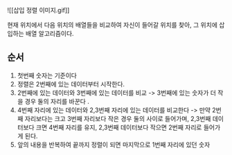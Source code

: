![[삽입 정렬 이미지.gif]]

현재 위치에서 다음 위치의 배열들을 비교하여 자신이 들어갈 위치를 찾아, 그 위치에 삽입하는 배열 알고리즘이다. 


## 순서
1. 첫번째 숫자는 기준이다
2. 정렬은 2번째에 있는 데이터부터 시작한다.
3. 2번째에 있는 데이터와 3번째에 있는 데이터를 비교 -> 3번째에 있는 숫자가 더 작을 경우 둘의 자리를 바꾼다 . 
4. 4번째 자리에 있는 데이터와 2,3번째 자리에 있는 데이터를 비교한다 -> 만약 2번째 자리보다는 크고 3번째 자리보다 작은 경우 둘의 사이로 들어가며, 2,3번째 데이터보다 크면 4번째 자리를 유지, 2,3번째 데이터보다 작으면 2번째 자리로 들어가게 된다. 
5. 앞의 내용을 반복하여 끝까지 정렬이 되면 마지막으로 1번째 자리에 있던 숫자